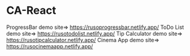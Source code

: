 # CA-React
ProgressBar demo site=> https://rusoprogressbar.netlify.app/
ToDo List demo site=> https://rusotodolist.netlify.app/
Tip Calculator demo site=> https://rusotipcalculator.netlify.app/
Cinema App demo site=> https://rusocinemaapp.netlify.app/

